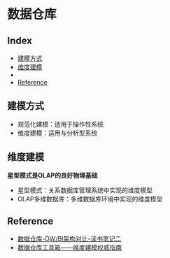 数据仓库
===

Index
---
- [建模方式](#建模方式)
- [维度建模](#维度建模)
- [](#)
- [Reference](#Reference)

## 建模方式
- 规范化建模：适用于操作性系统
- 维度建模：适用与分析型系统

## 维度建模
**星型模式是OLAP的良好物理基础**
- 星型模式：关系数据库管理系统中实现的维度模型
- OLAP多维数据库：多维数据库环境中实现的维度模型


## Reference
- [数据仓库-DW/BI架构对比-读书笔记二](https://www.jianshu.com/p/560752a6c67f)
- [数据仓库工具箱——维度建模权威指南](./数据仓库.md)
